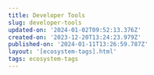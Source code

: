 ```yaml
---
title: Developer Tools
slug: developer-tools
updated-on: '2024-01-02T09:52:13.376Z'
created-on: '2023-12-20T13:24:23.979Z'
published-on: '2024-01-11T13:26:59.787Z'
layout: '[ecosystem-tags].html'
tags: ecosystem-tags
---
```



